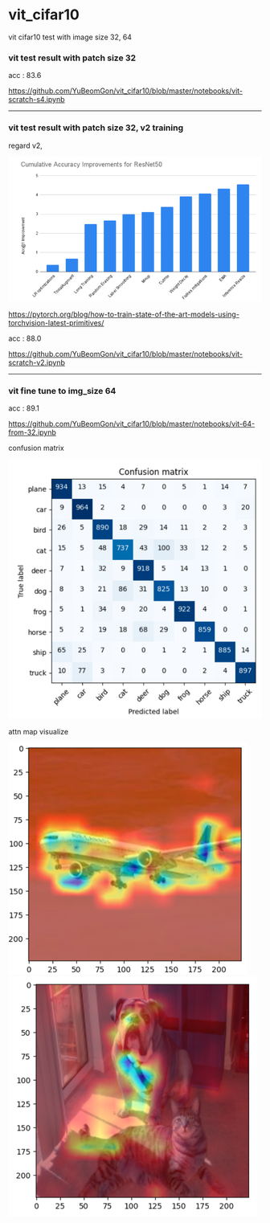 # vit_cifar10
vit cifar10 test with image size 32, 64


### vit test result with patch size 32

acc : 83.6

https://github.com/YuBeomGon/vit_cifar10/blob/master/notebooks/vit-scratch-s4.ipynb

****

### vit test result with patch size 32, v2 training

regard v2, 

![new training method](example/new_training_method.png)

https://pytorch.org/blog/how-to-train-state-of-the-art-models-using-torchvision-latest-primitives/

acc : 88.0

https://github.com/YuBeomGon/vit_cifar10/blob/master/notebooks/vit-scratch-v2.ipynb

****

### vit fine tune to img_size 64

acc : 89.1

https://github.com/YuBeomGon/vit_cifar10/blob/master/notebooks/vit-64-from-32.ipynb

confusion matrix

![](example/cifar_confusion_mat.png)


attn map visualize

![](example/attn_map_plane.png)
![](example/attn_amp_dog_cat.png)





